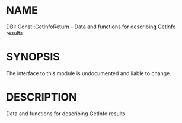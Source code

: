 # NAME

DBI::Const::GetInfoReturn - Data and functions for describing GetInfo results

# SYNOPSIS

The interface to this module is undocumented and liable to change.

# DESCRIPTION

Data and functions for describing GetInfo results
